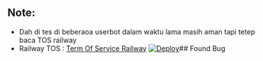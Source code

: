 ## Note:
* Dah di tes di beberaoa userbot dalam waktu lama masih aman tapi tetep baca TOS railway
* Railway TOS : [Term Of Service Railway](https://railway.app/legal/fair-use)
[![Deploy](https://railway.app/button.svg)](https://railway.app/new/template/wvth04?referralCode=crEeFr)## Found Bug 